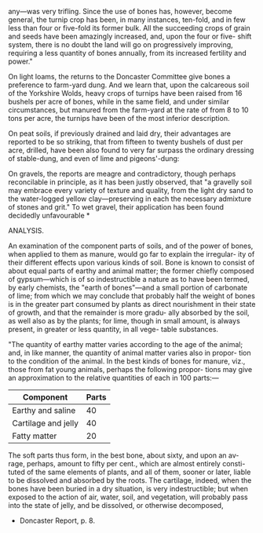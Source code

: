 any—was very trifling. Since the use of bones has, however, become
general, the turnip crop has been, in many instances, ten-fold, and in few
less than four or five-fold its former bulk. All the succeeding crops of
grain and seeds have been amazingly increased, and, upon the four or five-
shift system, there is no doubt the land will go on progressively improving,
requiring a less quantity of bones annually, from its increased fertility and
power."

On light loams, the returns to the Doncaster Committee give bones a
preference to farm-yard dung. And we learn that, upon the calcareous
soil of the Yorkshire Wolds, heavy crops of turnips have been raised from
16 bushels per acre of bones, while in the same field, and under similar
circumstances, but manured from the farm-yard at the rate of from 8 to
10 tons per acre, the turnips have been of the most inferior description.

On peat soils, if previously drained and laid dry, their advantages are
reported to be so striking, that from fifteen to twenty bushels of dust per
acre, drilled, have been also found to very far surpass the ordinary dressing
of stable-dung, and even of lime and pigeons'-dung:

On gravels, the reports are meagre and contradictory, though perhaps
reconcilable in principle, as it has been justly observed, that "a gravelly soil
may embrace every variety of texture and quality, from the light dry sand
to the water-logged yellow clay—preserving in each the necessary admixture
of stones and grit." To wet gravel, their application has been found
decidedly unfavourable *

ANALYSIS.

An examination of the component parts of soils, and of the power of
bones, when applied to them as manure, would go far to explain the irregular-
ity of their different effects upon various kinds of soil. Bone is
known to consist of about equal parts of earthy and animal matter; the
former chiefly composed of gypsum—which is of so indestructible a nature
as to have been termed, by early chemists, the "earth of bones"—and a small
portion of carbonate of lime; from which we may conclude that probably
half the weight of bones is in the greater part consumed by plants as direct
nourishment in their state of growth, and that the remainder is more gradu-
ally absorbed by the soil, as well also as by the plants; for lime, though
in small amount, is always present, in greater or less quantity, in all vege-
table substances.

"The quantity of earthy matter varies according to the age of the animal; and, in like manner, the quantity of animal matter varies also in propor-
tion to the condition of the animal. In the best kinds of bones for manure, viz., those from fat young animals, perhaps the following propor-
tions may give an approximation to the relative quantities of each in
100 parts:—

| Component          | Parts |
|--------------------|-------|
| Earthy and saline  | 40    |
| Cartilage and jelly| 40    |
| Fatty matter       | 20    |

The soft parts thus form, in the best bone, about sixty, and upon an av-
rage, perhaps, amount to fifty per cent., which are almost entirely consti-
tuted of the same elements of plants, and all of them, sooner or later, liable
to be dissolved and absorbed by the roots. The cartilage, indeed, when
the bones have been buried in a dry situation, is very indestructible; but
when exposed to the action of air, water, soil, and vegetation, will probably
pass into the state of jelly, and be dissolved, or otherwise decomposed,

* Doncaster Report, p. 8.